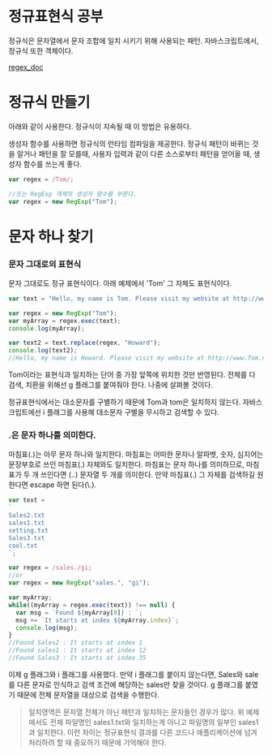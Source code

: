 # 정규표현식 공부

정규식은 문자열에서 문자 조합에 일치 시키기 위해 사용되는 패턴. 자바스크립트에서, 정규식 또한 객체이다.

[regex_doc](https://developer.mozilla.org/ko/docs/Web/JavaScript/Guide/%EC%A0%95%EA%B7%9C%EC%8B%9D)

# 정규식 만들기

아래와 같이 사용한다. 정규식이 지속될 때 이 방법은 유용하다.

생성자 함수를 사용하면 정규식의 런타임 컴파일을 제공한다. 정규식 패턴이 바뀌는 것을 알거나 패턴을 잘 모를때, 사용자 입력과 같이 다른 소스로부터 패턴을 얻어올 때, 생성자 함수를 쓰는게 좋다.

```javascript
var regex = /Tom/;

//또는 RegExp 객체의 생성자 함수를 부른다.
var regex = new RegExp("Tom");
```

# 문자 하나 찾기

### 문자 그대로의 표현식
문자 그대로도 정규 표현식이다. 아래 예제에서 'Tom' 그 자체도 표현식이다.
```javascript
var text = "Hello, my name is Tom. Please visit my website at http://www.Tom.com";

var regex = new RegExp("Tom");
var myArray = regex.exec(text);
console.log(myArray);

var text2 = text.replace(regex, "Howard");
console.log(text2);
//Hello, my name is Howard. Please visit my website at http://www.Tom.com
```

Tom이라는 표현식과 일치하는 단어 중 가장 앞쪽에 위치한 것만 반영된다. 전체를 다 검색, 치환을 위해선 g 플래그를 붙여줘야 한다. 나중에 살펴볼 것이다.

정규표현식에서는 대소문자를 구별하기 때문에 Tom과 tom은 일치하지 않는다. 자바스크립트에선 i 플래그를 사용해 대소문자 구별을 무시하고 검색할 수 있다.

### .은 문자 하나를 의미한다.

마침표(.)는 아무 문자 하나와 일치한다. 마침표는 어떠한 문자나 알파벳, 숫자, 심지어는 문장부호로 쓰인 마침표(.) 자체와도 일치한다. 마침표는 문자 하나를 의미하므로, 마침표가 두 개 쓰인다면 (..) 문자열 두 개를 의미한다. 만약 마침표(.) 그 자체를 검색하길 원한다면 escape 하면 된다(\\.).
```javascript
var text =
`
Sales2.txt
sales1.txt
setting.txt
Sales3.txt
cool.txt
`;

var regex = /sales./gi;
//or
var regex = new RegExp("sales.", "gi");

var myArray;
while((myArray = regex.exec(text)) !== null) {
  var msg = `Found ${myArray[0]} : `;
  msg += `It starts at index ${myArray.index}`;
  console.log(msg);
}
//Found Sales2 : It starts at index 1
//Found sales1 : It starts at index 12
//Found Sales3 : It starts at index 35
```

이제 g 플래그와 i 플래그를 사용했다. 만약 i 플래그를 붙이지 않는다면, Sales와 sale를 다른 문자로 인식하고 검색 조건에 해당하는 sales만 찾을 것이다. g 플래그를 붙였기 때문에 전체 문자열을 대상으로 검색을 수행한다.

> 일치영역은 문자열 전체가 아닌 패턴과 일치하는 문자들인 경우가 많다. 위 예제에서도 전체 파일명인 sales1.txt와 일치하는게 아니고 파일명의 일부인 sales1과 일치한다. 이런 차이는 정규표현식 결과를 다른 코드나 애플리케이션에 넘겨 처리하려 할 때 중요하기 때문에 기억해야 한다.





















